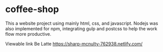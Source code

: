 # coffee-shop

This a website project using mainly html, css, and javascript.
Nodejs was also implemented for npm, integrating gulp and postcss to help the work flow more productive.

Viewable link
Be Latte
https://sharp-mcnulty-762938.netlify.com/
